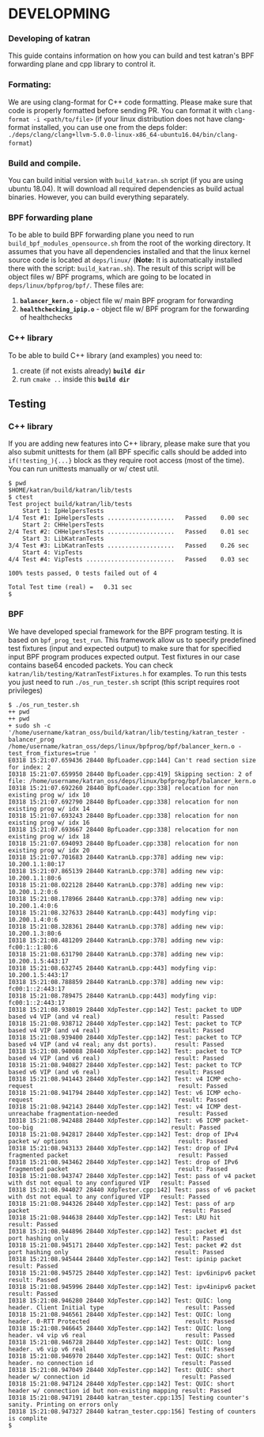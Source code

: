 # DEVELOPMING

### Developing of katran

This guide contains information on how you can build and test katran's
BPF forwarding plane and cpp library to control it.

### Formating:

We are using clang-format for C++ code formatting. Please make sure that code is properly
formatted before sending PR. You can format it with `clang-format -i <path/to/file>`
(if your linux distribution does not have clang-format installed, you can use one from the 
deps folder: `./deps/clang/clang+llvm-5.0.0-linux-x86_64-ubuntu16.04/bin/clang-format`)

### Build and compile.

You can build initial version with `build_katran.sh` script (if you are using
ubuntu 18.04). It will download all required dependencies as build
actual binaries. However, you can build everything separately.

### BPF forwarding plane

To be able to build BPF forwarding plane you need to run
`build_bpf_modules_opensource.sh` from the root of the working directory. It assumes
that you have all dependencies installed and that the linux kernel source code
is located at `deps/linux/` (__Note:__ It is automatically installed there with the script: `build_katran.sh`).
The result of this script will be object files w/ BPF programs, which are going
to be located in `deps/linux/bpfprog/bpf/`. These files are:

1. __`balancer_kern.o`__ - object file w/ main BPF program for forwarding
2. __`healthchecking_ipip.o`__ - object file w/ BPF program for the forwarding of
healthchecks

### C++ library

To be able to build C++ library (and examples) you need to:

1. create (if not exists already) __`build dir`__
2. run `cmake ..` inside this __`build dir`__

## Testing

### C++ library
If you are adding new features into C++ library, please make sure that you also submit
unittests for them (all BPF specific calls should be added into `if(!testing_){...}` block
as they require root access (most of the time). You can run unittests manually or w/ ctest
util.

```
$ pwd
$HOME/katran/build/katran/lib/tests
$ ctest
Test project build/katran/lib/tests
    Start 1: IpHelpersTests
1/4 Test #1: IpHelpersTests ...................   Passed    0.00 sec
    Start 2: CHHelpersTests
2/4 Test #2: CHHelpersTests ...................   Passed    0.01 sec
    Start 3: LibKatranTests
3/4 Test #3: LibKatranTests ...................   Passed    0.26 sec
    Start 4: VipTests
4/4 Test #4: VipTests .........................   Passed    0.03 sec

100% tests passed, 0 tests failed out of 4

Total Test time (real) =   0.31 sec
$
```

### BPF

We have developed special framework for the BPF program testing. It is based on
`bpf_prog_test_run`. This framework allow us to specify predefined test fixtures (input and expected output)
to make sure that for specified input BPF program produces expected output. Test fixtures in our case contains
base64 encoded packets. You can check `katran/lib/testing/KatranTestFixtures.h` for examples. To run this tests
you just need to run `./os_run_tester.sh` script (this script requires root privileges)

```
$ ./os_run_tester.sh
++ pwd
++ pwd
+ sudo sh -c '/home/username/katran_oss/build/katran/lib/testing/katran_tester -balancer_prog /home/username/katran_oss/deps/linux/bpfprog/bpf/balancer_kern.o -test_from_fixtures=true '
E0318 15:21:07.659436 28440 BpfLoader.cpp:144] Can't read section size for index: 2
I0318 15:21:07.659950 28440 BpfLoader.cpp:419] Skipping section: 2 of file: /home/username/katran_oss/deps/linux/bpfprog/bpf/balancer_kern.o
I0318 15:21:07.692260 28440 BpfLoader.cpp:338] relocation for non existing prog w/ idx 10
I0318 15:21:07.692790 28440 BpfLoader.cpp:338] relocation for non existing prog w/ idx 14
I0318 15:21:07.693243 28440 BpfLoader.cpp:338] relocation for non existing prog w/ idx 16
I0318 15:21:07.693667 28440 BpfLoader.cpp:338] relocation for non existing prog w/ idx 18
I0318 15:21:07.694093 28440 BpfLoader.cpp:338] relocation for non existing prog w/ idx 20
I0318 15:21:07.701683 28440 KatranLb.cpp:378] adding new vip: 10.200.1.1:80:17
I0318 15:21:07.865139 28440 KatranLb.cpp:378] adding new vip: 10.200.1.1:80:6
I0318 15:21:08.022128 28440 KatranLb.cpp:378] adding new vip: 10.200.1.2:0:6
I0318 15:21:08.178966 28440 KatranLb.cpp:378] adding new vip: 10.200.1.4:0:6
I0318 15:21:08.327633 28440 KatranLb.cpp:443] modyfing vip: 10.200.1.4:0:6
I0318 15:21:08.328361 28440 KatranLb.cpp:378] adding new vip: 10.200.1.3:80:6
I0318 15:21:08.481209 28440 KatranLb.cpp:378] adding new vip: fc00:1::1:80:6
I0318 15:21:08.631790 28440 KatranLb.cpp:378] adding new vip: 10.200.1.5:443:17
I0318 15:21:08.632745 28440 KatranLb.cpp:443] modyfing vip: 10.200.1.5:443:17
I0318 15:21:08.788859 28440 KatranLb.cpp:378] adding new vip: fc00:1::2:443:17
I0318 15:21:08.789475 28440 KatranLb.cpp:443] modyfing vip: fc00:1::2:443:17
I0318 15:21:08.938019 28440 XdpTester.cpp:142] Test: packet to UDP based v4 VIP (and v4 real)                     result: Passed
I0318 15:21:08.938712 28440 XdpTester.cpp:142] Test: packet to TCP based v4 VIP (and v4 real)                     result: Passed
I0318 15:21:08.939400 28440 XdpTester.cpp:142] Test: packet to TCP based v4 VIP (and v4 real; any dst ports).     result: Passed
I0318 15:21:08.940088 28440 XdpTester.cpp:142] Test: packet to TCP based v4 VIP (and v6 real)                     result: Passed
I0318 15:21:08.940827 28440 XdpTester.cpp:142] Test: packet to TCP based v6 VIP (and v6 real)                     result: Passed
I0318 15:21:08.941443 28440 XdpTester.cpp:142] Test: v4 ICMP echo-request                                         result: Passed
I0318 15:21:08.941794 28440 XdpTester.cpp:142] Test: v6 ICMP echo-request                                         result: Passed
I0318 15:21:08.942143 28440 XdpTester.cpp:142] Test: v4 ICMP dest-unreachabe fragmentation-needed                 result: Passed
I0318 15:21:08.942488 28440 XdpTester.cpp:142] Test: v6 ICMP packet-too-big                                       result: Passed
I0318 15:21:08.942817 28440 XdpTester.cpp:142] Test: drop of IPv4 packet w/ options                               result: Passed
I0318 15:21:08.943133 28440 XdpTester.cpp:142] Test: drop of IPv4 fragmented packet                               result: Passed
I0318 15:21:08.943462 28440 XdpTester.cpp:142] Test: drop of IPv6 fragmented packet                               result: Passed
I0318 15:21:08.943747 28440 XdpTester.cpp:142] Test: pass of v4 packet with dst not equal to any configured VIP   result: Passed
I0318 15:21:08.944027 28440 XdpTester.cpp:142] Test: pass of v6 packet with dst not equal to any configured VIP   result: Passed
I0318 15:21:08.944326 28440 XdpTester.cpp:142] Test: pass of arp packet                                           result: Passed
I0318 15:21:08.944638 28440 XdpTester.cpp:142] Test: LRU hit                                                      result: Passed
I0318 15:21:08.944896 28440 XdpTester.cpp:142] Test: packet #1 dst port hashing only                              result: Passed
I0318 15:21:08.945171 28440 XdpTester.cpp:142] Test: packet #2 dst port hashing only                              result: Passed
I0318 15:21:08.945444 28440 XdpTester.cpp:142] Test: ipinip packet                                                result: Passed
I0318 15:21:08.945725 28440 XdpTester.cpp:142] Test: ipv6inipv6 packet                                            result: Passed
I0318 15:21:08.945996 28440 XdpTester.cpp:142] Test: ipv4inipv6 packet                                            result: Passed
I0318 15:21:08.946280 28440 XdpTester.cpp:142] Test: QUIC: long header. Client Initial type                       result: Passed
I0318 15:21:08.946561 28440 XdpTester.cpp:142] Test: QUIC: long header. 0-RTT Protected                           result: Passed
I0318 15:21:08.946645 28440 XdpTester.cpp:142] Test: QUIC: long header. v4 vip v6 real                            result: Passed
I0318 15:21:08.946728 28440 XdpTester.cpp:142] Test: QUIC: long header. v6 vip v6 real                            result: Passed
I0318 15:21:08.946970 28440 XdpTester.cpp:142] Test: QUIC: short header. no connection id                         result: Passed
I0318 15:21:08.947049 28440 XdpTester.cpp:142] Test: QUIC: short header w/ connection id                          result: Passed
I0318 15:21:08.947124 28440 XdpTester.cpp:142] Test: QUIC: short header w/ connection id but non-existing mapping result: Passed
I0318 15:21:08.947191 28440 katran_tester.cpp:135] Testing counter's sanity. Printing on errors only
I0318 15:21:08.947327 28440 katran_tester.cpp:156] Testing of counters is complite
$
```
